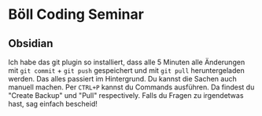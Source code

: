 # Böll Coding Seminar

## Obsidian
Ich habe das git plugin so installiert, dass alle 5 Minuten alle Änderungen mit `git commit` + `git push` gespeichert und mit `git pull` heruntergeladen werden. Das alles passiert im Hintergrund. Du kannst die Sachen auch manuell machen. Per `CTRL+P` kannst du Commands ausführen. Da findest du "Create Backup" und "Pull" respectively. Falls du Fragen zu irgendetwas hast, sag einfach bescheid!